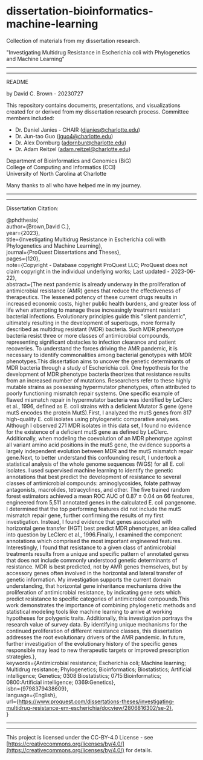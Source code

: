 # dissertation-bioinformatics-machine-learning
Collection of materials from my dissertation research.

"Investigating Multidrug Resistance in Escherichia coli with Phylogenetics and Machine Learning"

-----
-----

README

by David C. Brown - 20230727

This repository contains documents, presentations, and visualizations created for or derived from my dissertation research process. Committee members included:  
  - Dr. Daniel Janies - CHAIR (djanies@charlotte.edu)
  - Dr. Jun-tao Guo (jguo4@charlotte.edu)
  - Dr. Alex Dornburg (adornbur@charlotte.edu)
  - Dr. Adam Reitzel (adam.reitzel@charlotte.edu)

Department of Bioinformatics and Genomics (BiG)  
College of Computing and Informatics (CCI)  
University of North Carolina at Charlotte  

Many thanks to all who have helped me in my journey.

-----
-----

Dissertation Citation:

@phdthesis{  
author={Brown,David C.},  
year={2023},  
title={Investigating Multidrug Resistance in Escherichia coli with Phylogenetics and Machine Learning},  
journal={ProQuest Dissertations and Theses},  
pages={120},  
note={Copyright - Database copyright ProQuest LLC; ProQuest does not claim copyright in the individual underlying works; Last updated - 2023-06-22},  
abstract={The next pandemic is already underway in the proliferation of antimicrobial resistance (AMR) genes that reduce the effectiveness of therapeutics. The lessened potency of these current drugs results in increased economic costs, higher public health burdens, and greater loss of life when attempting to manage these increasingly treatment resistant bacterial infections. Evolutionary principles guide this "silent pandemic", ultimately resulting in the development of superbugs, more formally described as multidrug resistant (MDR) bacteria. Such MDR phenotype bacteria resist three or more classes of antimicrobial compounds, representing significant obstacles to infection clearance and patient recoveries. To understand the forces driving the AMR pandemic, it is necessary to identify commonalities among bacterial genotypes with MDR phenotypes.This dissertation aims to uncover the genetic determinants of MDR bacteria through a study of Escherichia coli. One hypothesis for the development of MDR phenotype bacteria theorizes that resistance results from an increased number of mutations. Researchers refer to these highly mutable strains as possessing hypermutator phenotypes, often attributed to poorly functioning mismatch repair systems. One specific example of flawed mismatch repair in hypermutator bacteria was identified by LeClerc et al., 1996, defined as E. coli strains with a deficient Mutator S gene (gene mutS encodes the protein MutS).First, I analyzed the mutS genes from 817 high-quality E. coli isolates using phylogenetic comparative analyses. Although I observed 271 MDR isolates in this data set, I found no evidence for the existence of a deficient mutS gene as defined by LeClerc. Additionally, when modeling the coevolution of an MDR phenotype against all variant amino acid positions in the mutS gene, the evidence supports a largely independent evolution between MDR and the mutS mismatch repair gene.Next, to better understand this confounding result, I undertook a statistical analysis of the whole genome sequences (WGS) for all E. coli isolates. I used supervised machine learning to identify the genetic annotations that best predict the development of resistance to several classes of antimicrobial compounds: aminoglycosides, folate pathway antagonists, macrolides, tetracyclines, and other. The five trained random forest estimators achieved a mean ROC AUC of 0.87 ± 0.04 on 66 features, engineered from 5,511 annotated genes in the calculated E. coli pangenome. I determined that the top performing features did not include the mutS mismatch repair gene, further confirming the results of my first investigation. Instead, I found evidence that genes associated with horizontal gene transfer (HGT) best predict MDR phenotypes, an idea called into question by LeClerc et al., 1996.Finally, I examined the component annotations which comprised the most important engineered features. Interestingly, I found that resistance to a given class of antimicrobial treatments results from a unique and specific pattern of annotated genes that does not include commonly understood genetic determinants of resistance. MDR is best predicted, not by AMR genes themselves, but by accessory genes often involved in the horizontal and lateral transfer of genetic information. My investigation supports the current domain understanding, that horizontal gene inheritance mechanisms drive the proliferation of antimicrobial resistance, by indicating gene sets which predict resistance to specific categories of antimicrobial compounds.This work demonstrates the importance of combining phylogenetic methods and statistical modeling tools like machine learning to arrive at working hypotheses for polygenic traits. Additionally, this investigation portrays the research value of survey data. By identifying unique mechanisms for the continued proliferation of different resistance classes, this dissertation addresses the root evolutionary drivers of the AMR pandemic. In future, further investigation of the evolutionary history of the specific genes responsible may lead to new therapeutic targets or improved prescription strategies.},  
keywords={Antimicrobial resistance; Escherichia coli; Machine learning; Multidrug resistance; Phylogenetics; Bioinformatics; Biostatistics; Artificial intelligence; Genetics; 0308:Biostatistics; 0715:Bioinformatics; 0800:Artificial intelligence; 0369:Genetics},  
isbn={9798379438609},  
language={English},  
url={https://www.proquest.com/dissertations-theses/investigating-multidrug-resistance-em-escherichia/docview/2806816302/se-2},  
}  

-----
-----

This project is licensed under the CC-BY-4.0 License - see [https://creativecommons.org/licenses/by/4.0/](https://creativecommons.org/licenses/by/4.0/) for details.
